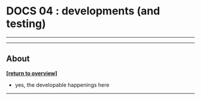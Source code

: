 # DOCS 04 : developments (and testing)

---
---

## About

[**[return to overview]**](./docs_00_overview.md)

* yes, the developable happenings here

---

